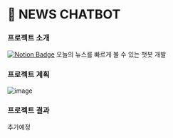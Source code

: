 # 💬 NEWS CHATBOT

### 프로젝트 소개 

[![Notion Badge](http://img.shields.io/badge/-Introduce-F6F6F6?style=flat-square&logo=notion&logoColor=black&link=https://www.notion.so/jongsky/NLP-Text-Summarization-3c9eea5321f846a28a5efdfa8cdd727d)](https://www.notion.so/jongsky/NLP-Text-Summarization-3c9eea5321f846a28a5efdfa8cdd727d) 오늘의 뉴스를 빠르게 볼 수 있는 챗봇 개발

### 프로젝트 계획

![image](https://user-images.githubusercontent.com/40276516/97671783-4187c700-1acc-11eb-9087-2b127c12a121.png)


### 프로젝트 결과

추가예정
      
      
